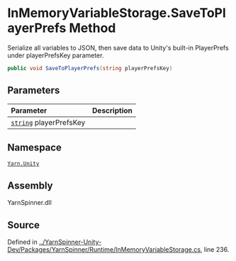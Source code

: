 <!-- This file was generated by a tool. Do not edit this file by hand. -->

# InMemoryVariableStorage.SaveToPlayerPrefs Method

Serialize all variables to JSON, then save data to Unity's built-in PlayerPrefs under playerPrefsKey parameter.


```csharp
public void SaveToPlayerPrefs(string playerPrefsKey)
```

## Parameters
|Parameter|Description|
|:---|:---|
|[`string`](https://docs.microsoft.com/dotnet/api/System.String) playerPrefsKey||


## Namespace
[`Yarn.Unity`](/api/csharp/yarn.unity/README.md)

## Assembly
YarnSpinner.dll

## Source
Defined in [../YarnSpinner-Unity-Dev/Packages/YarnSpinner/Runtime/InMemoryVariableStorage.cs](https://github.com/YarnSpinnerTool/YarnSpinner-Unity//blob/develop/Runtime/InMemoryVariableStorage.cs#L236), line 236.

